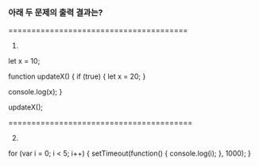 ### 아래 두 문제의 출력 결과는?

=======================================

1. 
let x = 10;

function updateX() {
  if (true) {
    let x = 20;
  }

  console.log(x);
}

updateX();


========================================

2. 
for (var i = 0; i < 5; i++) {
  setTimeout(function() {
    console.log(i);
  }, 1000);
}



